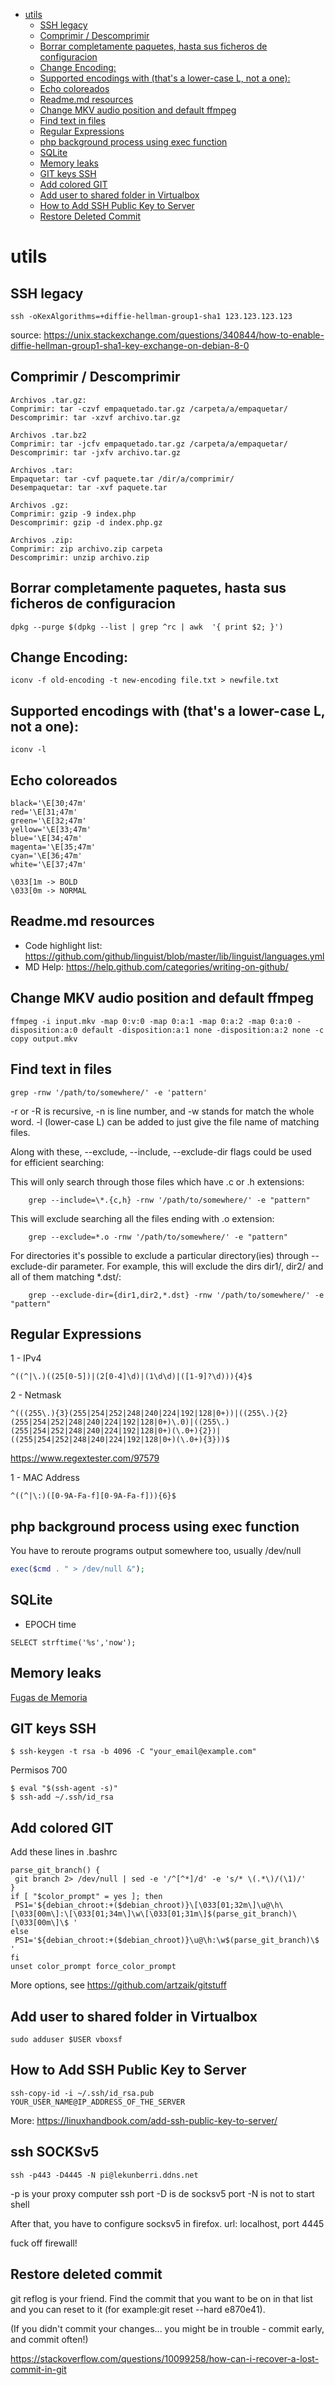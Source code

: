 - [utils](#utils)
  * [SSH legacy](#ssh-legacy)
  * [Comprimir / Descomprimir](#comprimir---descomprimir)
  * [Borrar completamente paquetes, hasta sus ficheros de configuracion](#borrar-completamente-paquetes--hasta-sus-ficheros-de-configuracion)
  * [Change Encoding:](#change-encoding-)
  * [Supported encodings with (that's a lower-case L, not a one):](#supported-encodings-with--that-s-a-lower-case-l--not-a-one--)
  * [Echo coloreados](#echo-coloreados)
  * [Readme.md resources](#readmemd-resources)
  * [Change MKV audio position and default ffmpeg](#change-mkv-audio-position-and-default-ffmpeg)
  * [Find text in files](#find-text-in-files)
  * [Regular Expressions](#regular-expressions)
  * [php background process using exec function](#php-background-process-using-exec-function)
  * [SQLite](#sqlite)
  * [Memory leaks](#memory-leaks)
  * [GIT keys SSH](#git-keys-ssh)
  * [Add colored GIT](#add-colored-git)
  * [Add user to shared folder in Virtualbox](#add-user-to-shared-folder-in-Virtualbox)
  * [How to Add SSH Public Key to Server](#how-to-add-ssh-public-key-to-server)
  * [Restore Deleted Commit](#restore-deleted-commit)


# utils

## SSH legacy
```Shell
ssh -oKexAlgorithms=+diffie-hellman-group1-sha1 123.123.123.123
```
source: https://unix.stackexchange.com/questions/340844/how-to-enable-diffie-hellman-group1-sha1-key-exchange-on-debian-8-0

## Comprimir / Descomprimir
```Shell
Archivos .tar.gz:
Comprimir: tar -czvf empaquetado.tar.gz /carpeta/a/empaquetar/
Descomprimir: tar -xzvf archivo.tar.gz

Archivos .tar.bz2
Comprimir: tar -jcfv empaquetado.tar.gz /carpeta/a/empaquetar/
Descomprimir: tar -jxfv archivo.tar.gz

Archivos .tar:
Empaquetar: tar -cvf paquete.tar /dir/a/comprimir/
Desempaquetar: tar -xvf paquete.tar

Archivos .gz:
Comprimir: gzip -9 index.php
Descomprimir: gzip -d index.php.gz

Archivos .zip:
Comprimir: zip archivo.zip carpeta
Descomprimir: unzip archivo.zip
```

## Borrar completamente paquetes, hasta sus ficheros de configuracion
```Shell
dpkg --purge $(dpkg --list | grep ^rc | awk  '{ print $2; }')

```

## Change Encoding:
```Shell
iconv -f old-encoding -t new-encoding file.txt > newfile.txt

```
## Supported encodings with (that's a lower-case L, not a one):
```Shell
iconv -l 
```

## Echo coloreados
```Shell
black='\E[30;47m'
red='\E[31;47m'
green='\E[32;47m'
yellow='\E[33;47m'
blue='\E[34;47m'
magenta='\E[35;47m'
cyan='\E[36;47m'
white='\E[37;47m'

\033[1m -> BOLD
\033[0m -> NORMAL
```

## Readme.md resources

- Code highlight list: https://github.com/github/linguist/blob/master/lib/linguist/languages.yml
- MD Help: https://help.github.com/categories/writing-on-github/

## Change MKV audio position and default ffmpeg
```Shell
ffmpeg -i input.mkv -map 0:v:0 -map 0:a:1 -map 0:a:2 -map 0:a:0 -disposition:a:0 default -disposition:a:1 none -disposition:a:2 none -c copy output.mkv
```

## Find text in files
```Shell
grep -rnw '/path/to/somewhere/' -e 'pattern'
```
  -r or -R is recursive,
  -n is line number, and
  -w stands for match the whole word.
  -l (lower-case L) can be added to just give the file name of matching files.

Along with these, --exclude, --include, --exclude-dir flags could be used for efficient searching:

  This will only search through those files which have .c or .h extensions:
```Shell
    grep --include=\*.{c,h} -rnw '/path/to/somewhere/' -e "pattern"
```
  This will exclude searching all the files ending with .o extension:
```Shell
    grep --exclude=*.o -rnw '/path/to/somewhere/' -e "pattern"
```
For directories it's possible to exclude a particular directory(ies) through --exclude-dir parameter. For example, this will exclude the dirs dir1/, dir2/ and all of them matching *.dst/:
```Shell
    grep --exclude-dir={dir1,dir2,*.dst} -rnw '/path/to/somewhere/' -e "pattern"
```

## Regular Expressions
1 - IPv4
```Shell
^((^|\.)((25[0-5])|(2[0-4]\d)|(1\d\d)|([1-9]?\d))){4}$
```
2 - Netmask
```Shell
^(((255\.){3}(255|254|252|248|240|224|192|128|0+))|((255\.){2}(255|254|252|248|240|224|192|128|0+)\.0)|((255\.)(255|254|252|248|240|224|192|128|0+)(\.0+){2})|((255|254|252|248|240|224|192|128|0+)(\.0+){3}))$
```
https://www.regextester.com/97579

1 - MAC Address
```Shell
^((^|\:)([0-9A-Fa-f][0-9A-Fa-f])){6}$
```

## php background process using exec function

You have to reroute programs output somewhere too, usually /dev/null

```PHP
exec($cmd . " > /dev/null &");
```
## SQLite

- EPOCH time
```Shell
SELECT strftime('%s','now');
```

## Memory leaks
[Fugas de Memoria](fugasMemoria.md)

## GIT keys SSH
```Shell
$ ssh-keygen -t rsa -b 4096 -C "your_email@example.com"
```
Permisos 700

```Shell
$ eval "$(ssh-agent -s)"
$ ssh-add ~/.ssh/id_rsa
```

## Add colored GIT

Add these lines in .bashrc
```Shell
parse_git_branch() {
 git branch 2> /dev/null | sed -e '/^[^*]/d' -e 's/* \(.*\)/(\1)/'
}
if [ "$color_prompt" = yes ]; then
 PS1='${debian_chroot:+($debian_chroot)}\[\033[01;32m\]\u@\h\[\033[00m\]:\[\033[01;34m\]\w\[\033[01;31m\]$(parse_git_branch)\[\033[00m\]\$ '
else
 PS1='${debian_chroot:+($debian_chroot)}\u@\h:\w$(parse_git_branch)\$ '
fi
unset color_prompt force_color_prompt
```

More options, see https://github.com/artzaik/gitstuff

## Add user to shared folder in Virtualbox

```Shell
sudo adduser $USER vboxsf
```

## How to Add SSH Public Key to Server

```Shell
ssh-copy-id -i ~/.ssh/id_rsa.pub YOUR_USER_NAME@IP_ADDRESS_OF_THE_SERVER
```

More: https://linuxhandbook.com/add-ssh-public-key-to-server/

## ssh SOCKSv5 

```shell
ssh -p443 -D4445 -N pi@lekunberri.ddns.net
```
-p is your proxy computer ssh port
-D is de socksv5 port
-N is not to start shell

After that, you have to configure socksv5 in firefox. url: localhost, port 4445

fuck off firewall!

## Restore deleted commit

git reflog is your friend. Find the commit that you want to be on in that list and you can reset to it (for example:git reset --hard e870e41).

(If you didn't commit your changes... you might be in trouble - commit early, and commit often!)

https://stackoverflow.com/questions/10099258/how-can-i-recover-a-lost-commit-in-git

